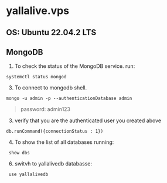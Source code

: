 # yallalive.vps
## OS: Ubuntu 22.04.2 LTS
## MongoDB
1. To check the status of the MongoDB service. run:
```code
systemctl status mongod
```
3. To connect to mongodb shell.
```code
mongo -u admin -p --authenticationDatabase admin
```
> password: admin123
3. verify that you are the authenticated user you created above
``` mongo shell
db.runCommand({connectionStatus : 1})
```
4. To show the list of all databases running:
```mongo shell
 show dbs
```
6. switvh to yallalivedb databasse:
```mongo shell
 use yallalivedb
```

